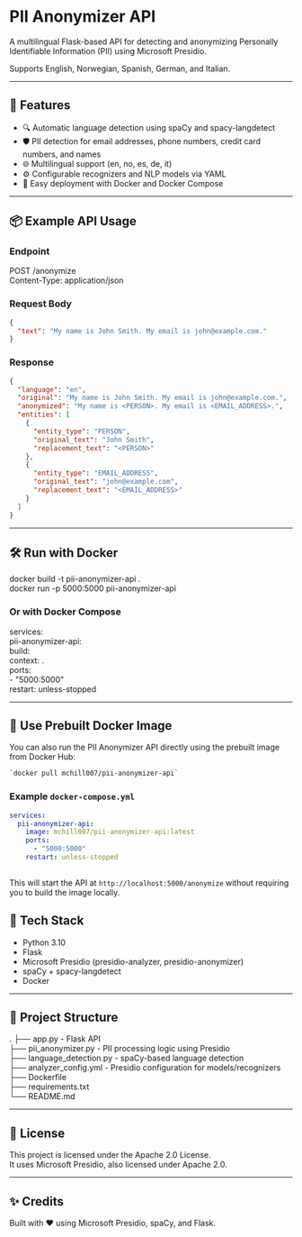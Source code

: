 # PII Anonymizer API

A multilingual Flask-based API for detecting and anonymizing Personally Identifiable Information (PII) using Microsoft Presidio.

Supports English, Norwegian, Spanish, German, and Italian.

---

## 🚀 Features

- 🔍 Automatic language detection using spaCy and spacy-langdetect
- 🛡️ PII detection for email addresses, phone numbers, credit card numbers, and names
- 🌐 Multilingual support (en, no, es, de, it)
- ⚙️ Configurable recognizers and NLP models via YAML
- 🐳 Easy deployment with Docker and Docker Compose

---

## 📦 Example API Usage

### Endpoint

POST /anonymize  
Content-Type: application/json

### Request Body
```json
{
  "text": "My name is John Smith. My email is john@example.com."
}
```

### Response
```json
{
  "language": "en",
  "original": "My name is John Smith. My email is john@example.com.",
  "anonymized": "My name is <PERSON>. My email is <EMAIL_ADDRESS>.",
  "entities": [
    {
      "entity_type": "PERSON",
      "original_text": "John Smith",
      "replacement_text": "<PERSON>"
    },
    {
      "entity_type": "EMAIL_ADDRESS",
      "original_text": "john@example.com",
      "replacement_text": "<EMAIL_ADDRESS>"
    }
  ]
}
```

---

## 🛠️ Run with Docker

docker build -t pii-anonymizer-api .  
docker run -p 5000:5000 pii-anonymizer-api

### Or with Docker Compose

services:  
  pii-anonymizer-api:  
    build:  
      context: .  
    ports:  
      - "5000:5000"  
    restart: unless-stopped

---

## 🐳 Use Prebuilt Docker Image

You can also run the PII Anonymizer API directly using the prebuilt image from Docker Hub:

```bash
`docker pull mchill007/pii-anonymizer-api` 
```
### Example `docker-compose.yml`

```yaml
services:
  pii-anonymizer-api:
    image: mchill007/pii-anonymizer-api:latest
    ports:
      - "5000:5000"
    restart: unless-stopped
 
```
This will start the API at `http://localhost:5000/anonymize` without requiring you to build the image locally.

## 🧠 Tech Stack

- Python 3.10
- Flask
- Microsoft Presidio (presidio-analyzer, presidio-anonymizer)
- spaCy + spacy-langdetect
- Docker

---

## 📁 Project Structure

.
├── app.py                  - Flask API  
├── pii_anonymizer.py       - PII processing logic using Presidio  
├── language_detection.py   - spaCy-based language detection  
├── analyzer_config.yml     - Presidio configuration for models/recognizers  
├── Dockerfile  
├── requirements.txt  
└── README.md

---

## 📄 License

This project is licensed under the Apache 2.0 License.  
It uses Microsoft Presidio, also licensed under Apache 2.0.

---

## ✨ Credits

Built with ❤️ using Microsoft Presidio, spaCy, and Flask.
